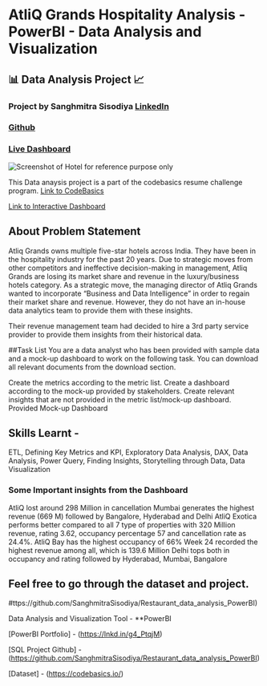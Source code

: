 # AtliQ Grands Hospitality Analysis - PowerBI - Data Analysis and Visualization
## 📊 Data Analysis Project 📈 
### Project by Sanghmitra Sisodiya [LinkedIn](https://in.linkedin.com/in/sanghmitra-sisodiya-229986173)
### [Github](https://github.com/SanghmitraSisodiya) 
### [Live Dashboard](https://www.novypro.com/profile_projects/sanghmitrasisodiya)
![Screenshot of Hotel for reference purpose only](https://www.luxuryhotelawards.com/wp-content/uploads/sites/8/2023/03/Thanes-Piamnamai-251-scaled.jpg)

This Data anaysis project is a part of the codebasics resume challenge program.
[Link to CodeBasics](https://codebasics.io/)

[Link to Interactive Dashboard](https://www.novypro.com/profile_projects/sanghmitrasisodiya)

## About Problem Statement
Atliq Grands owns multiple five-star hotels across India. They have been in the hospitality industry for the past 20 years. Due to strategic moves from other competitors and ineffective decision-making in management, Atliq Grands are losing its market share and revenue in the luxury/business hotels category. As a strategic move, the managing director of Atliq Grands wanted to incorporate “Business and Data Intelligence” in order to regain their market share and revenue. However, they do not have an in-house data analytics team to provide them with these insights.

Their revenue management team had decided to hire a 3rd party service provider to provide them insights from their historical data.

##Task List
You are a data analyst who has been provided with sample data and a mock-up dashboard to work on the following task. You can download all relevant documents from the download section.

Create the metrics according to the metric list.
Create a dashboard according to the mock-up provided by stakeholders.
Create relevant insights that are not provided in the metric list/mock-up dashboard.
Provided Mock-up Dashboard

## Skills Learnt - 
ETL, Defining Key Metrics and KPI, Exploratory Data Analysis, DAX, Data Analysis, Power Query, Finding Insights, Storytelling through Data, Data Visualization

### Some Important insights from the Dashboard
AtliQ lost around 298 Million in cancellation
Mumbai generates the highest revenue (669 M) followed by Bangalore, Hyderabad and Delhi
AtliQ Exotica performs better compared to all 7 type of properties with 320 Million revenue, rating 3.62, occupancy percentage 57 and cancellation rate as 24.4%.
AtliQ Bay has the highest occupancy of 66%
Week 24 recorded the highest revenue among all, which is 139.6 Million
Delhi tops both in occupancy and rating followed by Hyderabad, Mumbai, Bangalore

## Feel free to go through the dataset and project.

#ttps://github.com/SanghmitraSisodiya/Restaurant_data_analysis_PowerBI)

Data Analysis and Visualization Tool - **PowerBI  



[PowerBI Portfolio] - (https://lnkd.in/g4_PtqjM)

[SQL Project Github] - (https://github.com/SanghmitraSisodiya/Restaurant_data_analysis_PowerBI)

[Dataset] - (https://codebasics.io/)




